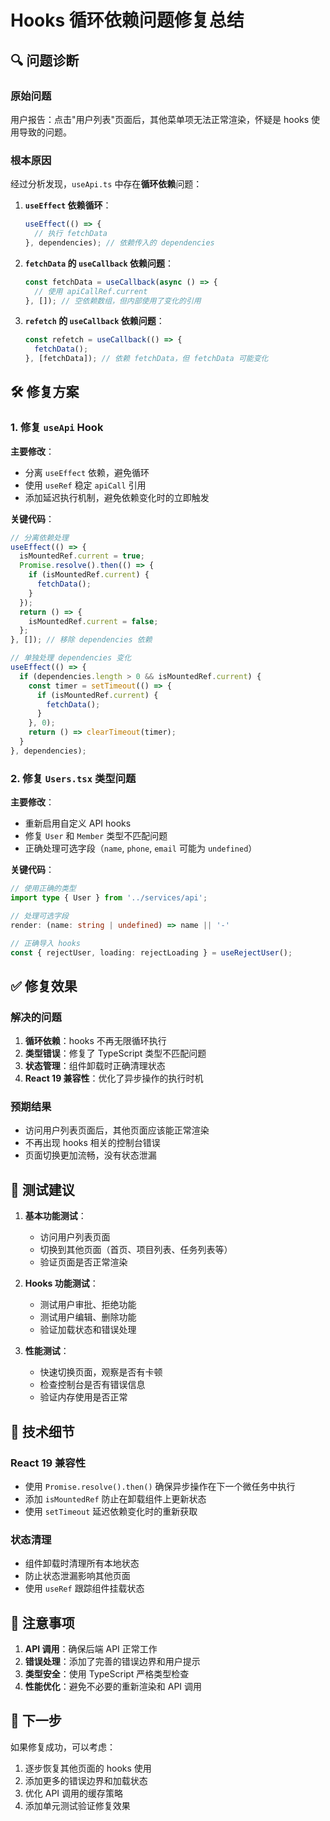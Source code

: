 # Hooks 循环依赖问题修复总结

## 🔍 问题诊断

### 原始问题
用户报告：点击"用户列表"页面后，其他菜单项无法正常渲染，怀疑是 hooks 使用导致的问题。

### 根本原因
经过分析发现，`useApi.ts` 中存在**循环依赖**问题：

1. **`useEffect` 依赖循环**：
   ```typescript
   useEffect(() => {
     // 执行 fetchData
   }, dependencies); // 依赖传入的 dependencies
   ```

2. **`fetchData` 的 `useCallback` 依赖问题**：
   ```typescript
   const fetchData = useCallback(async () => {
     // 使用 apiCallRef.current
   }, []); // 空依赖数组，但内部使用了变化的引用
   ```

3. **`refetch` 的 `useCallback` 依赖问题**：
   ```typescript
   const refetch = useCallback(() => {
     fetchData();
   }, [fetchData]); // 依赖 fetchData，但 fetchData 可能变化
   ```

## 🛠️ 修复方案

### 1. 修复 `useApi` Hook

**主要修改**：
- 分离 `useEffect` 依赖，避免循环
- 使用 `useRef` 稳定 `apiCall` 引用
- 添加延迟执行机制，避免依赖变化时的立即触发

**关键代码**：
```typescript
// 分离依赖处理
useEffect(() => {
  isMountedRef.current = true;
  Promise.resolve().then(() => {
    if (isMountedRef.current) {
      fetchData();
    }
  });
  return () => {
    isMountedRef.current = false;
  };
}, []); // 移除 dependencies 依赖

// 单独处理 dependencies 变化
useEffect(() => {
  if (dependencies.length > 0 && isMountedRef.current) {
    const timer = setTimeout(() => {
      if (isMountedRef.current) {
        fetchData();
      }
    }, 0);
    return () => clearTimeout(timer);
  }
}, dependencies);
```

### 2. 修复 `Users.tsx` 类型问题

**主要修改**：
- 重新启用自定义 API hooks
- 修复 `User` 和 `Member` 类型不匹配问题
- 正确处理可选字段（`name`, `phone`, `email` 可能为 `undefined`）

**关键代码**：
```typescript
// 使用正确的类型
import type { User } from '../services/api';

// 处理可选字段
render: (name: string | undefined) => name || '-'

// 正确导入 hooks
const { rejectUser, loading: rejectLoading } = useRejectUser();
```

## ✅ 修复效果

### 解决的问题
1. **循环依赖**：hooks 不再无限循环执行
2. **类型错误**：修复了 TypeScript 类型不匹配问题
3. **状态管理**：组件卸载时正确清理状态
4. **React 19 兼容性**：优化了异步操作的执行时机

### 预期结果
- 访问用户列表页面后，其他页面应该能正常渲染
- 不再出现 hooks 相关的控制台错误
- 页面切换更加流畅，没有状态泄漏

## 🧪 测试建议

1. **基本功能测试**：
   - 访问用户列表页面
   - 切换到其他页面（首页、项目列表、任务列表等）
   - 验证页面是否正常渲染

2. **Hooks 功能测试**：
   - 测试用户审批、拒绝功能
   - 测试用户编辑、删除功能
   - 验证加载状态和错误处理

3. **性能测试**：
   - 快速切换页面，观察是否有卡顿
   - 检查控制台是否有错误信息
   - 验证内存使用是否正常

## 🔧 技术细节

### React 19 兼容性
- 使用 `Promise.resolve().then()` 确保异步操作在下一个微任务中执行
- 添加 `isMountedRef` 防止在卸载组件上更新状态
- 使用 `setTimeout` 延迟依赖变化时的重新获取

### 状态清理
- 组件卸载时清理所有本地状态
- 防止状态泄漏影响其他页面
- 使用 `useRef` 跟踪组件挂载状态

## 📝 注意事项

1. **API 调用**：确保后端 API 正常工作
2. **错误处理**：添加了完善的错误边界和用户提示
3. **类型安全**：使用 TypeScript 严格类型检查
4. **性能优化**：避免不必要的重新渲染和 API 调用

## 🚀 下一步

如果修复成功，可以考虑：
1. 逐步恢复其他页面的 hooks 使用
2. 添加更多的错误边界和加载状态
3. 优化 API 调用的缓存策略
4. 添加单元测试验证修复效果 